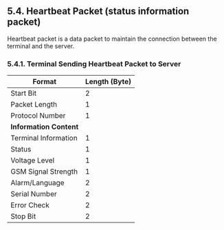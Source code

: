 ## 5.4. Heartbeat Packet (status information packet)

Heartbeat packet is a data packet to maintain the connection between the terminal and the server.

### 5.4.1. Terminal Sending Heartbeat Packet to Server

| Format               | Length (Byte) |
|----------------------|---------------|
| Start Bit            | 2             |
| Packet Length        | 1             |
| Protocol Number      | 1             |
| **Information Content** |             |
| Terminal Information | 1             |
| Status               | 1             |
| Voltage Level        | 1             |
| GSM Signal Strength  | 1             |
| Alarm/Language       | 2             |
| Serial Number        | 2             |
| Error Check          | 2             |
| Stop Bit             | 2             |